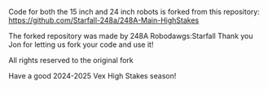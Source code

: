 Code for both the 15 inch and 24 inch robots is forked from this repository: https://github.com/Starfall-248a/248A-Main-HighStakes

The forked repository was made by 248A Robodawgs:Starfall
Thank you Jon for letting us fork your code and use it!

All rights reserved to the original fork

Have a good 2024-2025 Vex High Stakes season!

